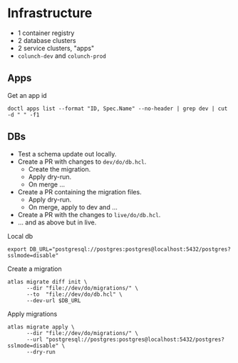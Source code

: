 # Infrastructure

- 1 container registry
- 2 database clusters
- 2 service clusters, "apps"
- `colunch-dev` and `colunch-prod`

## Apps

Get an app id

```shell
doctl apps list --format "ID, Spec.Name" --no-header | grep dev | cut -d " " -f1
```

## DBs

- Test a schema update out locally.
- Create a PR with changes to `dev/do/db.hcl`.
    - Create the migration.
    - Apply dry-run.
    - On merge ...
- Create a PR containing the migration files.
    - Apply dry-run.
    - On merge, apply to dev and ...
- Create a PR with the changes to `live/do/db.hcl`.
- ... and as above but in live.

Local db

```shell
export DB_URL="postgresql://postgres:postgres@localhost:5432/postgres?sslmode=disable"
```

Create a migration

```shell
atlas migrate diff init \
      --dir "file://dev/do/migrations/" \
      --to  "file://dev/do/db.hcl" \
      --dev-url $DB_URL
```

Apply migrations

```shell
atlas migrate apply \
      --dir "file://dev/do/migrations/" \
      --url "postgresql://postgres:postgres@localhost:5432/postgres?sslmode=disable" \
      --dry-run
```

